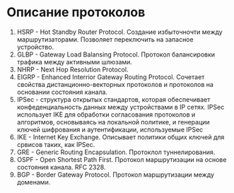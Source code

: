 # Описание протоколов

1. HSRP - Hot Standby Router Protocol. Создание избыточночти между маршрутизаторами. Позволяет переключить на запасное устройство.
2. GLBP - Gateway Load Balansing Protocol. Протокол балансировки трафика между активными шлюзами.
3. NHRP - Next Hop Resolution Protocol. 
4. EIGRP - Enhanced Interrior Gateway Routing Protocol. Сочетает свойства дистанционно-векторных протоколов и протоколов на основании состояния канала.
5. IPSec - структура открытых стандартов, которая обеспечивает конфеденциальность данных между устройствами в IP сетях. IPSec использует IKE для обработки согласования протоколов и алгоритмов, основываясь на локальной политике, и генерации ключей шифрования и аутентификации, используемые IPSec
6. IKE - Internet Key Exchange. Описывает политики общих ключей для срвисов таких, как IPSec.
7. GRE - Generic Routing Encapsulation. Протоклол туннелирования.
8. OSPF - Open Shortest Path First. Протокол маршрутизации на основе состояния канала. RFC 2328.
9. BGP - Border Gateway Protocol. Протокол маршрутизации между доменами.
